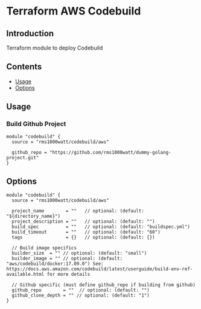 # Terraform AWS Codebuild

## Introduction

Terraform module to deploy Codebuild

## Contents

- [Usage](#usage)
- [Options](#options)

## Usage

### Build Github Project

```hcl
module "codebuild" {
  source = "rms1000watt/codebuild/aws"

  github_repo = "https://github.com/rms1000watt/dummy-golang-project.git"
}
```


## Options

```hcl
module "codebuild" {
  source = "rms1000watt/codebuild/aws"

  project_name        = ""   // optional: (default: "${directory_name}")
  project_description = ""   // optional: (default: "")
  build_spec          = ""   // optional: (default: "buildspec.yml")
  build_timeout       = ""   // optional: (default: "60")
  tags                = {}   // optional: (default: {})

  // Build image specifics
  builder_size  = "" // optional: (default: "small")
  builder_image = "" // optional: (default: "aws/codebuild/docker:17.09.0") See: https://docs.aws.amazon.com/codebuild/latest/userguide/build-env-ref-available.html for more details

  // Github specific (must define github_repo if building from github)
  github_repo        = ""  // optional: (default: "")
  github_clone_depth = "" // optional: (default: "1")
}
```